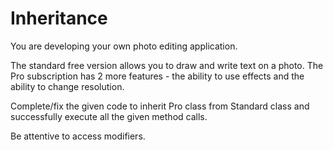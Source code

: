 # Inheritance

You are developing your own photo editing application.

The standard free version allows you to draw and write text on a photo. The Pro subscription has 2 more features -  the ability to use effects and the ability to change resolution.

Complete/fix the given code to inherit Pro class from Standard class and successfully execute all the given method calls.

Be attentive to access modifiers.
